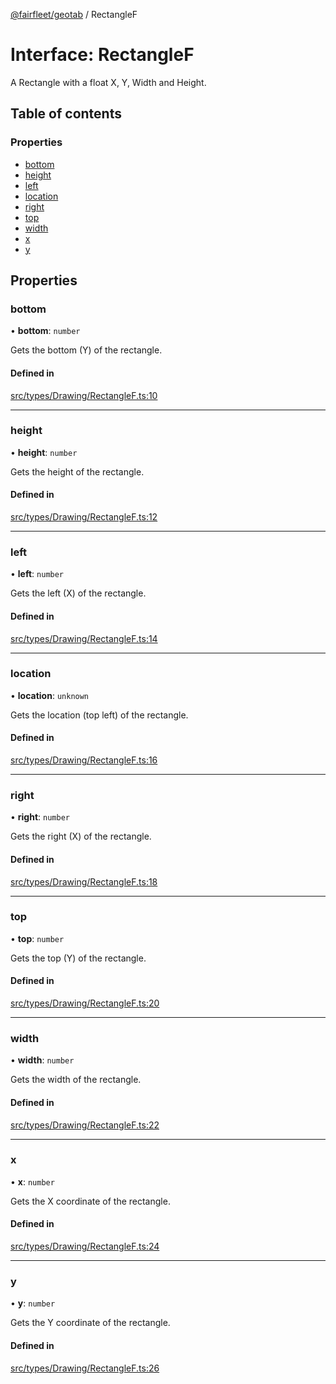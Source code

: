 [@fairfleet/geotab](../README.md) / RectangleF

# Interface: RectangleF

A Rectangle with a float X, Y, Width and Height.

## Table of contents

### Properties

- [bottom](RectangleF.md#bottom)
- [height](RectangleF.md#height)
- [left](RectangleF.md#left)
- [location](RectangleF.md#location)
- [right](RectangleF.md#right)
- [top](RectangleF.md#top)
- [width](RectangleF.md#width)
- [x](RectangleF.md#x)
- [y](RectangleF.md#y)

## Properties

### bottom

• **bottom**: `number`

Gets the bottom (Y) of the rectangle.

#### Defined in

[src/types/Drawing/RectangleF.ts:10](https://github.com/fairfleet/geotab/blob/d57d931/src/types/Drawing/RectangleF.ts#L10)

___

### height

• **height**: `number`

Gets the height of the rectangle.

#### Defined in

[src/types/Drawing/RectangleF.ts:12](https://github.com/fairfleet/geotab/blob/d57d931/src/types/Drawing/RectangleF.ts#L12)

___

### left

• **left**: `number`

Gets the left (X) of the rectangle.

#### Defined in

[src/types/Drawing/RectangleF.ts:14](https://github.com/fairfleet/geotab/blob/d57d931/src/types/Drawing/RectangleF.ts#L14)

___

### location

• **location**: `unknown`

Gets the location (top left) of the rectangle.

#### Defined in

[src/types/Drawing/RectangleF.ts:16](https://github.com/fairfleet/geotab/blob/d57d931/src/types/Drawing/RectangleF.ts#L16)

___

### right

• **right**: `number`

Gets the right (X) of the rectangle.

#### Defined in

[src/types/Drawing/RectangleF.ts:18](https://github.com/fairfleet/geotab/blob/d57d931/src/types/Drawing/RectangleF.ts#L18)

___

### top

• **top**: `number`

Gets the top (Y) of the rectangle.

#### Defined in

[src/types/Drawing/RectangleF.ts:20](https://github.com/fairfleet/geotab/blob/d57d931/src/types/Drawing/RectangleF.ts#L20)

___

### width

• **width**: `number`

Gets the width of the rectangle.

#### Defined in

[src/types/Drawing/RectangleF.ts:22](https://github.com/fairfleet/geotab/blob/d57d931/src/types/Drawing/RectangleF.ts#L22)

___

### x

• **x**: `number`

Gets the X coordinate of the rectangle.

#### Defined in

[src/types/Drawing/RectangleF.ts:24](https://github.com/fairfleet/geotab/blob/d57d931/src/types/Drawing/RectangleF.ts#L24)

___

### y

• **y**: `number`

Gets the Y coordinate of the rectangle.

#### Defined in

[src/types/Drawing/RectangleF.ts:26](https://github.com/fairfleet/geotab/blob/d57d931/src/types/Drawing/RectangleF.ts#L26)
